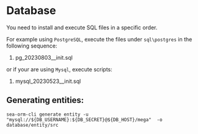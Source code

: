 # Database

You need to install and execute SQL files in a specific order. 

For example using `PostgreSQL`, execute the files under `sql\postgres` in the following sequence:

1. pg_20230803__init.sql


or if your are using `Mysql`, execute scripts:

1. mysql_20230523__init.sql



## Generating entities: 
`sea-orm-cli generate entity -u "mysql://${DB_USERNAME}:${DB_SECRET}@${DB_HOST}/mega"  -o database/entity/src` 


<!-- You can use `sea-orm-cli migrate generate create_commit_table --local-time` -->